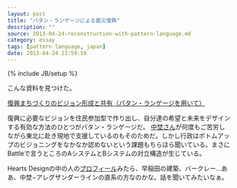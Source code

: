 ```yaml
---
layout: post
title: "パタン・ランゲージによる震災復興"
description: ""
source: 2013-04-24-reconstruction-with-pattern-language.md
category: essay
tags: [pattern language, japan]
date: 2013-04-24 23:59:59
---
```

{% include JB/setup %}

こんな資料を見つけた。

[復興まちづくりのビジョン形成と共有（パタン・ランゲージを用いて）](http://www.hearts-design.com/staff/img/ronko_sinsai.pdf)

復興に必要なビジョンを住民参加型で作り出し、自分達の希望と未来をデザインする有効な方法のひとつがパタン・ランゲージだ。
[中埜さん](http://ces.mitohorin.com/)が何度もご苦労しながら東北に赴き現地で支援しているのもそのためだ。しかし行政はボトムアップのビジョニングをなかなか認めないという課題もちらほら聞いている。まさにBattleで言うところのAシステムとBシステムの対立構造が生じている。

Hearts Designの中の人の[プロフィール](http://www.hearts-design.com/staff/index.html)みたら、早稲田の建築、バークレー...ああ、中埜−アレグザンダーラインの直系の方なのかな。話を聞いてみたいなぁ。

